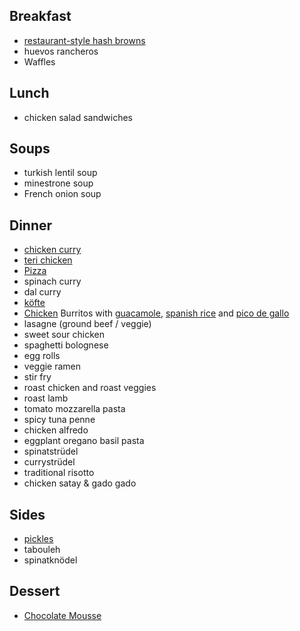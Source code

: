 ## Breakfast
* [restaurant-style hash browns](hash-browns.md)
* huevos rancheros
* Waffles

## Lunch
* chicken salad sandwiches

## Soups
* turkish lentil soup
* minestrone soup
* French onion soup

## Dinner
* [chicken curry](chicken-curry.md)
* [teri chicken](teri-chicken.md)
* [Pizza](pizza.md)
* spinach curry
* dal curry
* [köfte](köfte.md)
* [Chicken](burrito-chicken.md) Burritos with [guacamole](guacamole.md), [spanish rice](spanish-rice.md) and [pico de gallo](pico.md)
* lasagne (ground beef / veggie)
* sweet sour chicken
* spaghetti bolognese
* egg rolls
* veggie ramen
* stir fry
* roast chicken and roast veggies
* roast lamb
* tomato mozzarella pasta
* spicy tuna penne
* chicken alfredo
* eggplant oregano basil pasta
* spinatstrüdel
* currystrüdel
* traditional risotto
* chicken satay & gado gado

## Sides
* [pickles](pickles.md)
* tabouleh
* spinatknödel

## Dessert

* [Chocolate Mousse](choc-mousse.md)